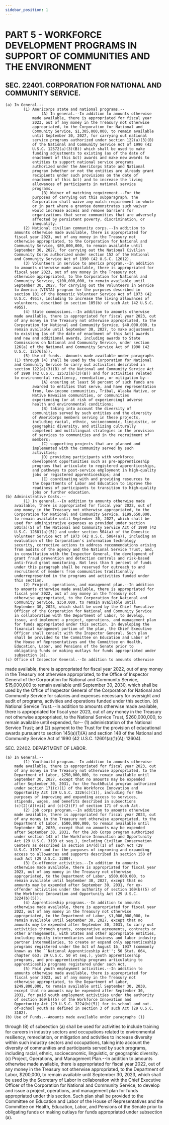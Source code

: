 ```yaml
---
sidebar_position: 1
---
```


# PART 5 - WORKFORCE DEVELOPMENT PROGRAMS IN SUPPORT OF COMMUNITIES AND THE ENVIRONMENT

## SEC. 22401. CORPORATION FOR NATIONAL AND COMMUNITY SERVICE.

    (a) In General.--
            (1) Americorps state and national programs.--
                    (A) In general.--In addition to amounts otherwise 
                made available, there is appropriated for fiscal year 
                2023, out of any money in the Treasury not otherwise 
                appropriated, to the Corporation for National and 
                Community Service, $1,305,000,000, to remain available 
                until September 30, 2027, for carrying out national 
                service programs authorized under section 122(a)(3)(B) 
                of the National and Community Service Act of 1990 (42 
                U.S.C. 12572(a)(3)(B)) which shall be used to make 
                funding adjustments to existing (as of the date of 
                enactment of this Act) awards and make new awards to 
                entities to support national service programs 
                authorized under the AmeriCorps State and National 
                program (whether or not the entities are already grant 
                recipients under such provisions on the date of 
                enactment of this Act) and to increase the living 
                allowances of participants in national service 
                programs.
                    (B) Waiver of matching requirement.--For the 
                purposes of carrying out this subparagraph, the 
                Corporation shall waive any match requirement in whole 
                or in part where a grantee demonstrates such waiver 
                would increase access and remove barriers for 
                organizations that serve communities that are adversely 
                affected by persistent poverty, discrimination, or 
                inequality.
            (2) National civilian community corps.--In addition to 
        amounts otherwise made available, there is appropriated for 
        fiscal year 2023, out of any money in the Treasury not 
        otherwise appropriated, to the Corporation for National and 
        Community Service, $80,000,000, to remain available until 
        September 30, 2027, for carrying out the National Civilian 
        Community Corps authorized under section 152 of the National 
        and Community Service Act of 1990 (42 U.S.C. 12612).
            (3) Volunteers in service to america program.--In addition 
        to amounts otherwise made available, there is appropriated for 
        fiscal year 2023, out of any money in the Treasury not 
        otherwise appropriated, to the Corporation for National and 
        Community Service, $100,000,000, to remain available until 
        September 30, 2027, for carrying out the Volunteers in Service 
        to America (VISTA) program for the purposes described in 
        section 101 of the Domestic Volunteer Service Act of 1973 (42 
        U.S.C. 4951), including to increase the living allowances of 
        volunteers, described in section 105(b) of such Act (42 U.S.C. 
        4955).
            (4) State commissions.--In addition to amounts otherwise 
        made available, there is appropriated for fiscal year 2023, out 
        of any money in the Treasury not otherwise appropriated, to the 
        Corporation for National and Community Service, $40,000,000, to 
        remain available until September 30, 2027, to make adjustments 
        to existing (as of the date of enactment of this Act) awards 
        and new and additional awards, including awards to State 
        Commissions on National and Community Service, under section 
        126(a) of the National and Community Service Act of 1990 (42 
        U.S.C. 12576(a)).
            (5) Use of funds.--Amounts made available under paragraphs 
        (1) through (4) shall be used by the Corporation for National 
        and Community Service to carry out activities described in 
        section 122(a)(3)(B) of the National and Community Service Act 
        of 1990 (42 U.S.C. 12572(a)(3)(B)) and for activities related 
        to environmental resiliency, remediation, or mitigation by--
                    (A) ensuring at least 50 percent of such funds are 
                awarded to entities that serve, and have representation 
                from, low-income communities, Tribal, Alaska Native, or 
                Native Hawaiian communities, or communities 
                experiencing (or at risk of experiencing) adverse 
                health and environmental conditions;
                    (B) taking into account the diversity of 
                communities served by such entities and the diversity 
                of AmeriCorps members serving in these projects, 
                including racial, ethnic, socioeconomic, linguistic, or 
                geographic diversity, and utilizing culturally 
                competent and multilingual strategies in the provision 
                of services to communities and in the recruitment of 
                members;
                    (C) supporting projects that are planned and 
                implemented with the community served by such 
                activities;
                    (D) providing participants with workforce 
                development opportunities such as pre-apprenticeship 
                programs that articulate to registered apprenticeships, 
                and pathways to post-service employment in high-quality 
                jobs or registered apprenticeships; and
                    (E) coordinating with and providing resources to 
                the Departments of Labor and Education to improve the 
                readiness of participants to transition to high-quality 
                jobs or further education.
    (b) Administrative Costs.--
            (1) In general.--In addition to amounts otherwise made 
        available, there is appropriated for fiscal year 2022, out of 
        any money in the Treasury not otherwise appropriated, to the 
        Corporation for National and Community Service, $199,650,000, 
        to remain available until September 30, 2027, which shall be 
        used for administrative expenses as provided under section 
        501(a)(5) of the National and Community Service Act of 1990 (42 
        U.S.C. 12681(a)(5)) and under section 504(a) of the Domestic 
        Volunteer Service Act of 1973 (42 U.S.C. 5084(a)), including an 
        evaluation of the Corporation's information technology 
        security, corrective actions to address recommendations arising 
        from audits of the agency and the National Service Trust, and, 
        in consultation with the Inspector General, the development of 
        grant fraud prevention and detection controls and risk-based 
        anti-fraud grant monitoring. Not less than 5 percent of funds 
        under this paragraph shall be reserved for outreach to and 
        recruitment of members from communities traditionally 
        underrepresented in the programs and activities funded under 
        this section.
            (2) Project, operations, and management plan.--In addition 
        to amounts otherwise made available, there is appropriated for 
        fiscal year 2022, out of any money in the Treasury not 
        otherwise appropriated, to the Corporation for National and 
        Community Service, $350,000, to remain available until 
        September 30, 2023, which shall be used by the Chief Executive 
        Officer of the Corporation for National and Community Service 
        in collaboration with the Department of Labor, to develop, 
        issue, and implement a project, operations, and management plan 
        for funds appropriated under this section. In developing the 
        financial management portion of the plan, the Chief Executive 
        Officer shall consult with the Inspector General. Such plan 
        shall be provided to the Committee on Education and Labor of 
        the House of Representatives and the Committee on Health, 
        Education, Labor, and Pensions of the Senate prior to 
        obligating funds or making outlays for funds appropriated under 
        subsection (a).
    (c) Office of Inspector General.--In addition to amounts otherwise 
made available, there is appropriated for fiscal year 2022, out of any 
money in the Treasury not otherwise appropriated, to the Office of 
Inspector General of the Corporation for National and Community 
Service, $15,000,000 to remain available until September 30, 2030, 
which shall be used by the Office of Inspector General of the 
Corporation for National and Community Service for salaries and 
expenses necessary for oversight and audit of programs, activities and 
operations funded under this section.
    (d) National Service Trust.--In addition to amounts otherwise made 
available, there is appropriated for fiscal year 2023, out of any money 
in the Treasury not otherwise appropriated, to the National Service 
Trust, $260,000,000, to remain available until expended, for--
            (1) administration of the National Service Trust; and
            (2) payment to the Trust for the provision of educational 
        awards pursuant to section 145(a)(1)(A) and section 148 of the 
        National and Community Service Act of 1990 (42 U.S.C. 
        12601(a)(1)(A); 12604).

SEC. 22402. DEPARTMENT OF LABOR.

    (a) In General.--
            (1) Youthbuild program.--In addition to amounts otherwise 
        made available, there is appropriated for fiscal year 2023, out 
        of any money in the Treasury not otherwise appropriated, to the 
        Department of Labor, $250,000,000, to remain available until 
        September 30, 2027, except that no amounts may be expended 
        after September 30, 2031, for the YouthBuild program authorized 
        under section 171(c)(1) of the Workforce Innovation and 
        Opportunity Act (29 U.S.C. 3226(c)(1)), including for the 
        purposes of improving and expanding access to services, 
        stipends, wages, and benefits described in subsections 
        (c)(2)(A)(vii) and (c)(2)(F) of section 171 of such Act.
            (2) Job corps program.--In addition to amounts otherwise 
        made available, there is appropriated for fiscal year 2023, out 
        of any money in the Treasury not otherwise appropriated, to the 
        Department of Labor, $500,000,000, to remain available until 
        September 30, 2030, except that no amounts may be expended 
        after September 30, 2031, for the Job Corps program authorized 
        under section 143 of the Workforce Innovation and Opportunity 
        Act (29 U.S.C. 3193 et seq.), including Civilian Conservation 
        Centers as described in section 147(d)(1) of such Act (29 
        U.S.C. 3197) and for the purposes of improving and expanding 
        access to allowances and supports described in section 150 of 
        such Act (29 U.S.C. 3200).
            (3) Ex-offender activities.--In addition to amounts 
        otherwise made available, there is appropriated for fiscal year 
        2023, out of any money in the Treasury not otherwise 
        appropriated, to the Department of Labor, $500,000,000, to 
        remain available until September 30, 2027, except that no 
        amounts may be expended after September 30, 2031, for ex-
        offender activities under the authority of section 169(b)(5) of 
        the Workforce Innovation and Opportunity Act (29 U.S.C. 
        3224(b)(5)).
            (4) Apprenticeship programs.--In addition to amounts 
        otherwise made available, there is appropriated for fiscal year 
        2023, out of any money in the Treasury not otherwise 
        appropriated, to the Department of Labor, $1,000,000,000, to 
        remain available until September 30, 2027, except that no 
        amounts may be expended after September 30, 2031, to carry out 
        activities through grants, cooperative agreements, contracts or 
        other arrangements, with States and other appropriate entities, 
        including equity intermediaries and business and labor industry 
        partner intermediaries, to create or expand only apprenticeship 
        programs registered under the Act of August 16, 1937 (commonly 
        known as the ``National Apprenticeship Act''; 50 Stat. 664, 
        chapter 663; 29 U.S.C. 50 et seq.), youth apprenticeship 
        programs, and pre-apprenticeship programs articulating to 
        apprenticeship programs registered under such Act.
            (5) Paid youth employment activities.--In addition to 
        amounts otherwise made available, there is appropriated for 
        fiscal year 2023, out of any money in the Treasury not 
        otherwise appropriated, to the Department of Labor, 
        $249,800,000, to remain available until September 30, 2030, 
        except that no amounts may be expended after September 30, 
        2031, for paid youth employment activities under the authority 
        of section 169(b)(5) of the Workforce Innovation and 
        Opportunity Act (29 U.S.C. 3224(b)(5)) for in-school and out-
        of-school youth as defined in section 3 of such Act (29 U.S.C. 
        3102).
    (b) Use of Funds.--Amounts made available under paragraphs (1) 
through (8) of subsection (a) shall be used for activities to include 
training for careers in industry sectors and occupations related to 
environmental resiliency, remediation, or mitigation and activities to 
increase diversity within such industry sectors and occupations, taking 
into account the diversity of communities and participants served by 
such programs, including racial, ethnic, socioeconomic, linguistic, or 
geographic diversity.
    (c) Project, Operations, and Management Plan.--In addition to 
amounts otherwise made available, there is appropriated for fiscal year 
2022, out of any money in the Treasury not otherwise appropriated, to 
the Department of Labor, $200,000, to remain available until September 
30, 2023, which shall be used by the Secretary of Labor in 
collaboration with the Chief Executive Officer of the Corporation for 
National and Community Service, to develop and issue a project, 
operations, and management plan for funds appropriated under this 
section. Such plan shall be provided to the Committee on Education and 
Labor of the House of Representatives and the Committee on Health, 
Education, Labor, and Pensions of the Senate prior to obligating funds 
or making outlays for funds appropriated under subsection (a).
